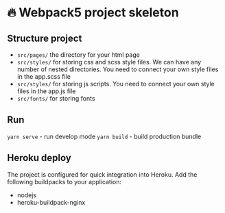 # 🔥 Webpack5 project skeleton

## Structure project

- `src/pages/` the directory for your html page
- `src/styles/` for storing css and scss style files. We can have any number of nested directories. You need to connect your own style files in the app.scss file
- `src/styles/` for storing js scripts. You need to connect your own style files in the app.js file
- `src/fonts/` for storing fonts

## Run

`yarn serve` - run develop mode
`yarn build` - build production bundle

## Heroku deploy

The project is configured for quick integration into Heroku. Add the following buildpacks to your application:
- nodejs
- heroku-buildpack-nginx